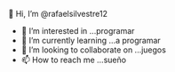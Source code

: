  👋 Hi, I’m @rafaelsilvestre12
- 👀 I’m interested in ...programar
- 🌱 I’m currently learning ...a programar
- 💞️ I’m looking to collaborate on ...juegos
- 📫 How to reach me ...sueño

<!---
rafaelsilvestre12/rafaelsilvestre12 is a ✨ special ✨ repository because its `README.md` (this file) appears on your GitHub profile.
You can click the Preview link to take a look at your changes.
--->
